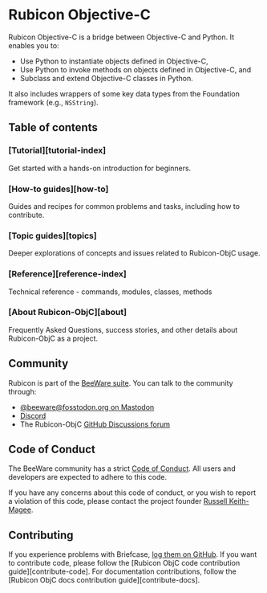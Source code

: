 # Rubicon Objective-C

Rubicon Objective-C is a bridge between Objective-C and Python. It enables you to:

- Use Python to instantiate objects defined in Objective-C,
- Use Python to invoke methods on objects defined in Objective-C, and
- Subclass and extend Objective-C classes in Python.

It also includes wrappers of some key data types from the Foundation framework (e.g., `NSString`).

## Table of contents

### [Tutorial][tutorial-index]

Get started with a hands-on introduction for beginners.

### [How-to guides][how-to]

Guides and recipes for common problems and tasks, including how to contribute.

### [Topic guides][topics]

Deeper explorations of concepts and issues related to Rubicon-ObjC usage.

### [Reference][reference-index]

Technical reference - commands, modules, classes, methods

### [About Rubicon-ObjC][about]

Frequently Asked Questions, success stories, and other details about Rubicon-ObjC as a project.

## Community

Rubicon is part of the [BeeWare suite](https://beeware.org). You can talk to the community through:

- [@beeware@fosstodon.org on Mastodon](https://fosstodon.org/@beeware)
- [Discord](https://beeware.org/bee/chat/)
- The Rubicon-ObjC [GitHub Discussions forum](https://github.com/beeware/rubicon-objc/discussions)

## Code of Conduct

The BeeWare community has a strict [Code of Conduct](https://beeware.org/community/behavior/code-of-conduct/). All users and developers are expected to adhere to this code.

If you have any concerns about this code of conduct, or you wish to report a violation of this code, please contact the project founder [Russell Keith-Magee](mailto:russell@keith-magee.com).

## Contributing

If you experience problems with Briefcase, [log them on GitHub](https://github.com/beeware/rubicon-objc/issues). If you want to contribute code, please follow the [Rubicon ObjC code contribution guide][contribute-code]. For documentation contributions, follow the [Rubicon ObjC docs contribution guide][contribute-docs].
